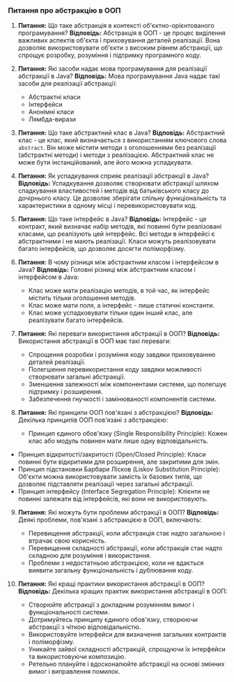 ### Питання про абстракцію в ООП

1. **Питання:** Що таке абстракція в контексті об'єктно-орієнтованого програмування?
   **Відповідь:** Абстракція в ООП - це процес виділення важливих аспектів об'єкта і приховування деталей реалізації. Вона дозволяє використовувати об'єкти з високим рівнем абстракції, що спрощує розробку, розуміння і підтримку програмного коду.

2. **Питання:** Які засоби надає мова програмування для реалізації абстракції в Java?
   **Відповідь:** Мова програмування Java надає такі засоби для реалізації абстракції:
    - Абстрактні класи
    - Інтерфейси
    - Анонімні класи
    - Лямбда-вирази

3. **Питання:** Що таке абстрактний клас в Java?
   **Відповідь:** Абстрактний клас - це клас, який визначається з використанням ключового слова `abstract`. Він може містити методи з оголошеннями без реалізації (абстрактні методи) і методи з реалізацією. Абстрактний клас не може бути інстанційований, але його можна успадкувати.

4. **Питання:** Як успадкування сприяє реалізації абстракції в Java?
   **Відповідь:** Успадкування дозволяє створювати абстракції шляхом спадкування властивостей і методів від батьківського класу до дочірнього класу. Це дозволяє зберігати спільну функціональність та характеристики в одному місці і перевикористовувати код.

5. **Питання:** Що таке інтерфейс в Java?
   **Відповідь:** Інтерфейс - це контракт, який визначає набір методів, які повинні бути реалізовані класами, що реалізують цей інтерфейс. Всі методи в інтерфейсі є абстрактними і не мають реалізації. Класи можуть реалізовувати багато інтерфейсів, що дозволяє досягти поліморфізму.

6. **Питання:** В чому різниця між абстрактним класом і інтерфейсом в Java?
   **Відповідь:** Головні різниці між абстрактним класом і інтерфейсом в Java:
    - Клас може мати реалізацію методів, в той час, як інтерфейс містить тільки оголошення методів.
    - Клас може мати поля, а інтерфейс - лише статичні константи.
    - Клас може успадковувати тільки один інший клас, але реалізувати багато інтерфейсів.

7. **Питання:** Які переваги використання абстракції в ООП?
   **Відповідь:** Використання абстракції в ООП має такі переваги:
    - Спрощення розробки і розуміння коду завдяки приховуванню деталей реалізації.
    - Полегшення перевикористання коду завдяки можливості створювати загальні абстракції.
    - Зменшення залежності між компонентами системи, що полегшує підтримку і розширення.
    - Забезпечення гнучкості і замінюваності компонентів системи.

8. **Питання:** Які принципи ООП пов'язані з абстракцією?
   **Відповідь:** Декілька принципів ООП пов'язані з абстракцією:
    - Принцип єдиного обов'язку (Single Responsibility Principle): Кожен клас або модуль повинен мати лише одну відповідальність.
- Принцип відкритості/закритості (Open/Closed Principle): Класи повинні бути відкритими для розширення, але закритими для змін.
- Принцип підстановки Барбари Лісков (Liskov Substitution Principle): Об'єкти можна використовувати замість їх базових типів,
  що дозволяє підставляти реалізації через загальні абстракції.
- Принцип інтерфейсу (Interface Segregation Principle): Клієнти не повинні залежати від інтерфейсів, які вони не використовують.

9.  **Питання:** Які можуть бути проблеми абстракції в ООП?
   **Відповідь:** Деякі проблеми, пов'язані з абстракцією в ООП, включають:
    - Перевищення абстракції, коли абстракція стає надто загальною і втрачає свою корисність.
    - Перевищення складності абстракції, коли абстракція стає надто складною для розуміння і використання.
    - Проблеми з недостатньою абстракцією, коли не вдається виявити загальну функціональність і дублювання коду.

10. **Питання:** Які кращі практики використання абстракції в ООП?
    **Відповідь:** Декілька кращих практик використання абстракції в ООП:
    - Створюйте абстракції з докладним розумінням вимог і функціональності системи.
    - Дотримуйтесь принципу єдиного обов'язку, створюючи абстракції з чіткою відповідальністю.
    - Використовуйте інтерфейси для визначення загальних контрактів і поліморфізму.
    - Уникайте зайвої складності абстракцій, спрощуючи їх інтерфейси та використовуючи композицію.
    - Ретельно плануйте і вдосконалюйте абстракції на основі змінних вимог і виправлення помилок.

